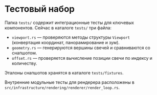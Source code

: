 # Тестовый набор

Папка `tests/` содержит интеграционные тесты для ключевых компонентов.
Сейчас в каталоге `tests/` три файла:

- `viewport.rs` — проверяются методы структуры `Viewport` (конвертация координат, панорамирование и зум).
- `geometry.rs` — генерируются вершины свечей и сравниваются со снапшотом.
- `offset.rs` — проверяется вычисление позиции свечи по индексу и количеству.

Эталоны снапшотов хранятся в каталоге `tests/fixtures`.

Внутренние модульные тесты для рендерера расположены в `src/infrastructure/rendering/renderer/render_loop.rs`.
